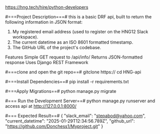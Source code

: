 https://hng.tech/hire/python-developers

#===Project Description===#
this is a basic DRF api, built to return the following information in JSON format:
1. My registered email address (used to register on the HNG12 Slack workspace).
2. The current datetime as an ISO 8601 formatted timestamp.
3. The GitHub URL of the project's codebase.

Features
Simple GET request to /api/info/
Returns JSON-formatted response
Uses Django REST Framework

#===clone and open the git repo==#
gitclone https://
cd HNG-api

#===Install Dependencies==#
pip install -r requirements.txt

#===Apply Migrations==#
python manage.py migrate

#=== Run the Development Server==#
python manage.py runserver
and access api at http://127.0.0.1:8000/

#=== Expected Result==#
{
    "slack_email": "stepabod@yahoo.com",
    "current_datetime": "2025-01-29T12:34:56.789Z",
    "github_url": "https://github.com/Donchess1/Myproject.git"
}